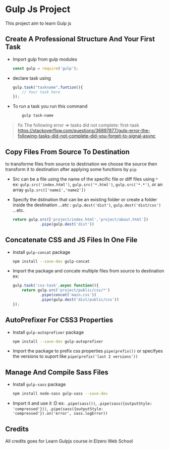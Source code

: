 # Gulp Js Project

This project aim to learn Gulp js

## Create A Professional Structure And Your First Task

- Import gulp from gulp modules
  
    ```js
    const gulp = require('gulp');
    ```

- declare task using
  
    ```js
    gulp.task("taskname",funtion(){
        // Your task here
    });
    ```

- To run a task you run this command

    ```bash
        gulp task-name
    ```

> fix The following error => tasks did not complete: first-task
> https://stackoverflow.com/questions/36897877/gulp-error-the-following-tasks-did-not-complete-did-you-forget-to-signal-async

## Copy Files From Source To Destination

to transforme files from source to destination we choose the source then transform it to destination after applying some functions by `pip`

- Src can be a file using the name of the specific file or diff files using `*` ex: `gulp.src('index.html')`, `gulp.src('*.html')`, `gulp.src('*.*')`, or an array `gulp.src(['name1','name2'])`

- Specify the dstination that can be an existing folder or create a folder inside the destination ...etc : `gulp.dest('dist')`, `gulp.dest('dist/css')` ...etc.
  
    ```js
    return gulp.src(['project/index.html','project/about.html'])
                .pipe(gulp.dest('dist'))
    ```

## Concatenate CSS and JS Files In One File

- Install `gulp-concat` package

    ```bash
    npm install --save-dev gulp-concat
    ```

- Import the package and concate multiple files from source to destination ex:
  
    ```js
    gulp.task('css-task',async function(){
        return gulp.src('project/public/css/*')
                .pipe(concat('main.css'))
                .pipe(gulp.dest('dist/public/css'))
    });
    ```

## AutoPrefixer For CSS3 Properties

- Install `gulp-autoprefixer` package
  
    ```bash
    npm install --save-dev gulp-autoprefixer
    ```

- Import the package to prefix css properties
    `pipe(prefix())` or specifyes the versions to suport like `pipe(prefix('last 2 versions'))`

## Manage And Compile Sass Files

- Install `gulp-sass` package

    ```bash
    npm install node-sass gulp-sass --save-dev
    ```

- Import it and use it :D ex: `.pipe(sass())`, `.pipe(sass({outputStyle: 'compressed'}))`, `.pipe(sass({outputStyle: 'compressed'}).on('error', sass.logError))`

## Credits

All credits goes for Learn Gulpjs course in Elzero Web School
